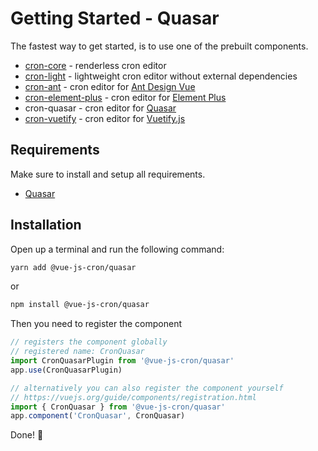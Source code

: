 <!-- Generated file -->
# Getting Started - Quasar

The fastest way to get started, is to use one of the prebuilt components.
- [cron-core](./getting-started-core) - renderless cron editor
- [cron-light](./getting-started-light) - lightweight cron editor without external dependencies
- [cron-ant](./getting-started-ant) - cron editor for [Ant Design Vue](https://antdv.com/)
- [cron-element-plus](./getting-started-element-plus) - cron editor for [Element Plus](https://element-plus.org/en-US/)
- cron-quasar - cron editor for [Quasar](https://quasar.dev/)
- [cron-vuetify](./getting-started-vuetify) - cron editor for [Vuetify.js](https://next.vuetifyjs.com/en/)
## Requirements

Make sure to install and setup all requirements.
- [Quasar](https://quasar.dev/start)

## Installation

Open up a terminal and run the following command:

```bash 
yarn add @vue-js-cron/quasar
```
or

```bash 
npm install @vue-js-cron/quasar
```

Then you need to register the component

```js
// registers the component globally
// registered name: CronQuasar
import CronQuasarPlugin from '@vue-js-cron/quasar'
app.use(CronQuasarPlugin)

// alternatively you can also register the component yourself
// https://vuejs.org/guide/components/registration.html
import { CronQuasar } from '@vue-js-cron/quasar'
app.component('CronQuasar', CronQuasar)
```

Done! 🚀

<br />